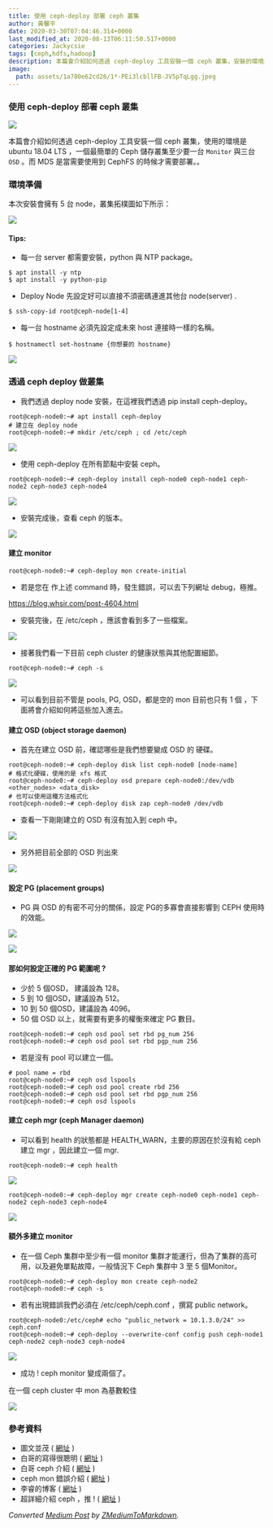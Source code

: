```yaml
---
title: 使用 ceph-deploy 部署 ceph 叢集
author: 黃馨平
date: 2020-03-30T07:04:46.314+0000
last_modified_at: 2020-08-13T06:11:50.517+0000
categories: Jackycsie
tags: [ceph,hdfs,hadoop]
description: 本篇會介紹如何透過 ceph-deploy 工具安裝一個 ceph 叢集，安裝的環境是 ubuntu 18.04 LTS 。
image:
  path: assets/1a780e62cd26/1*-PEi3lcbllFB-JV5pTqLgg.jpeg
---
```


### 使用 ceph\-deploy 部署 ceph 叢集


![](assets/1a780e62cd26/1*-PEi3lcbllFB-JV5pTqLgg.jpeg)


本篇會介紹如何透過 ceph\-deploy 工具安裝一個 ceph 叢集，使用的環境是 ubuntu 18\.04 LTS ，一個最簡單的 Ceph 儲存叢集至少要一台 `Monitor` 與三台 `OSD` 。而 MDS 是當需要使用到 CephFS 的時候才需要部署。。
### 環境準備

本次安裝會擁有 5 台 node，叢集拓樸圖如下所示：


![](assets/1a780e62cd26/1*usNfybhKZz5YKXyH8a1BfQ.png)

#### Tips:
- 每一台 server 都需要安裝，python 與 NTP package。

```
$ apt install -y ntp
$ apt install -y python-pip
```
- Deploy Node 先設定好可以直接不須密碼連進其他台 node\(server\) \.

```
$ ssh-copy-id root@ceph-node[1-4]
```
- 每一台 hostname 必須先設定成未來 host 連接時一樣的名稱。

```
$ hostnamectl set-hostname {你想要的 hostname}
```


![](assets/1a780e62cd26/1*t0DttSn81fM8ctFp6wCQvw.jpeg)

### 透過 ceph deploy 做叢集
- 我們透過 deploy node 安裝，在這裡我們透過 pip install ceph\-deploy。

```
root@ceph-node0:~# apt install ceph-deploy
# 建立在 deploy node
root@ceph-node0:~# mkdir /etc/ceph ; cd /etc/ceph
```


![](assets/1a780e62cd26/1*yGSn3ZNUpvl5YJPFagkUsQ.jpeg)

- 使用 ceph\-deploy 在所有節點中安裝 ceph。

```
root@ceph-node0:~# ceph-deploy install ceph-node0 ceph-node1 ceph-node2 ceph-node3 ceph-node4
```


![](assets/1a780e62cd26/1*yMayliB_tNu9ZAs2DtCEfQ.jpeg)

- 安裝完成後，查看 ceph 的版本。



![](assets/1a780e62cd26/1*d3SCnujr-JPMruUDmXgErw.jpeg)

#### 建立 monitor
```
root@ceph-node0:~# ceph-deploy mon create-initial
```
- 若是您在 作上述 command 時，發生錯誤，可以去下列網址 debug，極推。


[https://blog\.whsir\.com/post\-4604\.html](https://blog.whsir.com/post-4604.html)
- 安裝完後，在 /etc/ceph ，應該會看到多了一些檔案。



![](assets/1a780e62cd26/1*6HRBq8u0r7K_aoxctvhfaw.jpeg)

- 接著我們看一下目前 ceph cluster 的健康狀態與其他配置細節。

```
root@ceph-node0:~# ceph -s
```


![](assets/1a780e62cd26/1*K9jWQ0gXgaehiJDI7PsAcQ.jpeg)

- 可以看到目前不管是 pools, PG, OSD，都是空的 mon 目前也只有 1 個 ，下面將會介紹如何將這些加入進去。

#### 建立 OSD \(object storage daemon\)
- 首先在建立 OSD 前，確認哪些是我們想要變成 OSD 的 硬碟。

```
root@ceph-node0:~# ceph-deploy disk list ceph-node0 [node-name]
# 格式化硬碟，使用的是 xfs 格式
root@ceph-node0:~# ceph-deploy osd prepare ceph-node0:/dev/vdb <other_nodes> <data_disk>
# 也可以使用這種方法格式化
root@ceph-node0:~# ceph-deploy disk zap ceph-node0 /dev/vdb
```
- 查看一下剛剛建立的 OSD 有沒有加入到 ceph 中。



![](assets/1a780e62cd26/1*JjhvZQVkWyYI8MbBHJQubg.jpeg)

- 另外把目前全部的 OSD 列出來



![](assets/1a780e62cd26/1*fj-CpOw6yDIWAl8MOGbl0g.jpeg)

#### 設定 PG \(placement groups\)
- PG 與 OSD 的有密不可分的關係，設定 PG的多寡會直接影響到 CEPH 使用時的效能。



![](assets/1a780e62cd26/1*_2WHq8n4wdhBpMyyJzrrlQ.jpeg)



![](assets/1a780e62cd26/1*5Fn3_g8amvxn2vavipr-6Q.jpeg)

#### 那如何設定正確的 PG 範圍呢 ?
- 少於 5 個OSD， 建議設為 128。
- 5 到 10 個OSD，建議設為 512。
- 10 到 50 個OSD，建議設為 4096。
- 50 個 OSD 以上，就需要有更多的權衡來確定 PG 數目。

```
root@ceph-node0:~# ceph osd pool set rbd pg_num 256
root@ceph-node0:~# ceph osd pool set rbd pgp_num 256
```
- 若是沒有 pool 可以建立一個。

```
# pool name = rbd
root@ceph-node0:~# ceph osd lspools
root@ceph-node0:~# ceph osd pool create rbd 256
root@ceph-node0:~# ceph osd pool set rbd pgp_num 256
root@ceph-node0:~# ceph osd lspools
```
#### 建立 ceph mgr \(ceph Manager daemon\)
- 可以看到 health 的狀態都是 HEALTH\_WARN，主要的原因在於沒有給 ceph 建立 mgr ，因此建立一個 mgr\.

```
root@ceph-node0:~# ceph health
```


![](assets/1a780e62cd26/1*JjhvZQVkWyYI8MbBHJQubg.jpeg)

```
root@ceph-node0:~# ceph-deploy mgr create ceph-node0 ceph-node1 ceph-node2 ceph-node3 ceph-node4
```


![](assets/1a780e62cd26/1*CqUFoZZFMAzS2ZvDZtJhWw.jpeg)

#### 額外多建立 monitor
- 在一個 Ceph 集群中至少有一個 monitor 集群才能運行，但為了集群的高可用，以及避免單點故障，一般情況下 Ceph 集群中 3 至 5 個Monitor。

```
root@ceph-node0:~# ceph-deploy mon create ceph-node2
root@ceph-node0:~# ceph -s
```
- 若有出現錯誤我們必須在 /etc/ceph/ceph\.conf ，撰寫 public network。

```
root@ceph-node0:/etc/ceph# echo "public_network = 10.1.3.0/24" >> ceph.conf
root@ceph-node0:~# ceph-deploy --overwrite-conf config push ceph-node1 ceph-node2 ceph-node3 ceph-node4
```


![](assets/1a780e62cd26/1*kWlIBND4geTjQt_gLs-9Ww.png)

- 成功 \! ceph monitor 變成兩個了。


在一個 ceph cluster 中 mon 為基數較佳


![](assets/1a780e62cd26/1*CqUFoZZFMAzS2ZvDZtJhWw.jpeg)

### 參考資料
- 圖文並茂 \( [網址](https://www.cnblogs.com/wangmo/p/11420197.html) \)
- 白哥的寫得很聰明 \( [網址](https://k2r2bai.com/2015/11/20/ceph/deploy/ceph-deploy/) \)
- 白哥 ceph 介紹 \( [網址](https://k2r2bai.com/2015/11/19/ceph/introduction/) \)
- ceph mon 錯誤介紹 \( [網址](http://blog.itpub.net/25854343/viewspace-2642445/) \)
- 李睿的博客 \( [網址](https://www.li-rui.top/2018/11/04/ceph/%E7%90%86%E8%A7%A3ceph%E4%B8%ADpg/) \)
- 超詳細介紹 ceph ，推 \! \( [網址](https://www.cnblogs.com/sammyliu/p/4836014.html) \)



_Converted [Medium Post](https://medium.com/jacky-life/%E4%BD%BF%E7%94%A8-ceph-deploy-%E9%83%A8%E7%BD%B2-ceph-%E5%8F%A2%E9%9B%86-1a780e62cd26) by [ZMediumToMarkdown](https://github.com/ZhgChgLi/ZMediumToMarkdown)._
